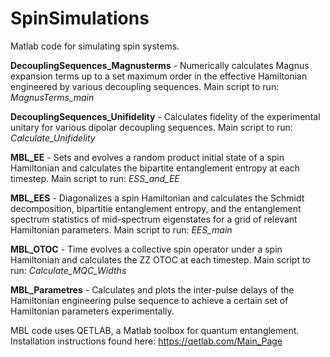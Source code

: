 # SpinSimulations
Matlab code for simulating spin systems. 

**DecouplingSequences_Magnusterms** - Numerically calculates Magnus expansion terms up to a set maximum order in the effective Hamiltonian engineered by various decoupling sequences. Main script to run: *MagnusTerms_main* 

**DecouplingSequences_Unifidelity** - Calculates fidelity of the experimental unitary for various dipolar decoupling sequences. Main script to run: *Calculate_Unifidelity*

**MBL_EE** - Sets and evolves a random product initial state of a spin Hamiltonian and calculates the bipartite entanglement entropy at each timestep. Main script to run: *ESS_and_EE*

**MBL_EES** - Diagonalizes a spin Hamiltonian and calculates the Schmidt decomposition, bipartitie entanglement entropy, and the entanglement spectrum statistics of mid-spectrum eigenstates for a grid of relevant Hamiltonian parameters. Main script to run: *EES_main*

**MBL_OTOC** - Time evolves a collective spin operator under a spin Hamiltonian and calculates the ZZ OTOC at each timestep. Main script to run: *Calculate_MQC_Widths*

**MBL_Parametres** - Calculates and plots the inter-pulse delays of the Hamiltonian engineering pulse sequence to achieve a certain set of Hamiltonian parameters experimentally. 

MBL code uses QETLAB, a Matlab toolbox for quantum entanglement. Installation instructions found here: https://qetlab.com/Main_Page 
